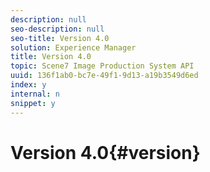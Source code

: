```yaml
---
description: null
seo-description: null
seo-title: Version 4.0
solution: Experience Manager
title: Version 4.0
topic: Scene7 Image Production System API
uuid: 136f1ab0-bc7e-49f1-9d13-a19b3549d6ed
index: y
internal: n
snippet: y
---
```


# Version 4.0{#version}

